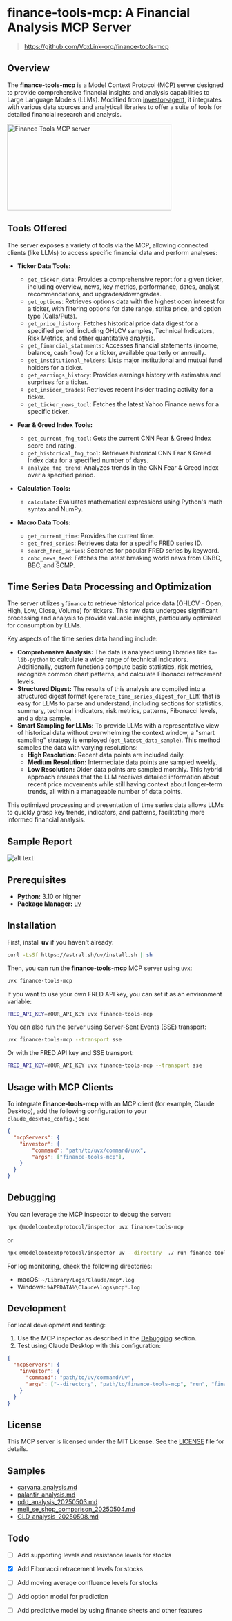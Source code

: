 # finance-tools-mcp: A Financial Analysis MCP Server
> https://github.com/VoxLink-org/finance-tools-mcp

## Overview

The **finance-tools-mcp** is a Model Context Protocol (MCP) server designed to provide comprehensive financial insights and analysis capabilities to Large Language Models (LLMs). Modified from [investor-agent](https://github.com/ferdousbhai/investor-agent), it integrates with various data sources and analytical libraries to offer a suite of tools for detailed financial research and analysis.

<a href="https://glama.ai/mcp/servers/@VoxLink-org/finance-tools-mcp">
  <img width="380" height="200" src="https://glama.ai/mcp/servers/@VoxLink-org/finance-tools-mcp/badge" alt="Finance Tools MCP server" />
</a>


## Tools Offered

The server exposes a variety of tools via the MCP, allowing connected clients (like LLMs) to access specific financial data and perform analyses:

*   **Ticker Data Tools:**
    *   `get_ticker_data`: Provides a comprehensive report for a given ticker, including overview, news, key metrics, performance, dates, analyst recommendations, and upgrades/downgrades.
    *   `get_options`: Retrieves options data with the highest open interest for a ticker, with filtering options for date range, strike price, and option type (Calls/Puts).
    *   `get_price_history`: Fetches historical price data digest for a specified period, including OHLCV samples, Technical Indicators, Risk Metrics, and other quantitative analysis.
    *   `get_financial_statements`: Accesses financial statements (income, balance, cash flow) for a ticker, available quarterly or annually.
    *   `get_institutional_holders`: Lists major institutional and mutual fund holders for a ticker.
    *   `get_earnings_history`: Provides earnings history with estimates and surprises for a ticker.
    *   `get_insider_trades`: Retrieves recent insider trading activity for a ticker.
    *   `get_ticker_news_tool`: Fetches the latest Yahoo Finance news for a specific ticker.

*   **Fear & Greed Index Tools:**
    *   `get_current_fng_tool`: Gets the current CNN Fear & Greed Index score and rating.
    *   `get_historical_fng_tool`: Retrieves historical CNN Fear & Greed Index data for a specified number of days.
    *   `analyze_fng_trend`: Analyzes trends in the CNN Fear & Greed Index over a specified period.

*   **Calculation Tools:**
    *   `calculate`: Evaluates mathematical expressions using Python's math syntax and NumPy.

*   **Macro Data Tools:**
    *   `get_current_time`: Provides the current time.
    *   `get_fred_series`: Retrieves data for a specific FRED series ID.
    *   `search_fred_series`: Searches for popular FRED series by keyword.
    *   `cnbc_news_feed`: Fetches the latest breaking world news from CNBC, BBC, and SCMP.

## Time Series Data Processing and Optimization

The server utilizes `yfinance` to retrieve historical price data (OHLCV - Open, High, Low, Close, Volume) for tickers. This raw data undergoes significant processing and analysis to provide valuable insights, particularly optimized for consumption by LLMs.

Key aspects of the time series data handling include:

*   **Comprehensive Analysis:** The data is analyzed using libraries like `ta-lib-python` to calculate a wide range of technical indicators. Additionally, custom functions compute basic statistics, risk metrics, recognize common chart patterns, and calculate Fibonacci retracement levels.
*   **Structured Digest:** The results of this analysis are compiled into a structured digest format (`generate_time_series_digest_for_LLM`) that is easy for LLMs to parse and understand, including sections for statistics, summary, technical indicators, risk metrics, patterns, Fibonacci levels, and a data sample.
*   **Smart Sampling for LLMs:** To provide LLMs with a representative view of historical data without overwhelming the context window, a "smart sampling" strategy is employed (`get_latest_data_sample`). This method samples the data with varying resolutions:
    *   **High Resolution:** Recent data points are included daily.
    *   **Medium Resolution:** Intermediate data points are sampled weekly.
    *   **Low Resolution:** Older data points are sampled monthly.
    This hybrid approach ensures that the LLM receives detailed information about recent price movements while still having context about longer-term trends, all within a manageable number of data points.

This optimized processing and presentation of time series data allows LLMs to quickly grasp key trends, indicators, and patterns, facilitating more informed financial analysis.

## Sample Report
![alt text](image.png)

## Prerequisites

*   **Python:** 3.10 or higher
*   **Package Manager:** [uv](https://docs.astral.sh/uv/)

## Installation

First, install **uv** if you haven't already:

```bash
curl -LsSf https://astral.sh/uv/install.sh | sh
```

Then, you can run the **finance-tools-mcp** MCP server using `uvx`:

```bash
uvx finance-tools-mcp
```

If you want to use your own FRED API key, you can set it as an environment variable:

```bash
FRED_API_KEY=YOUR_API_KEY uvx finance-tools-mcp
```

You can also run the server using Server-Sent Events (SSE) transport:

```bash
uvx finance-tools-mcp --transport sse
```

Or with the FRED API key and SSE transport:

```bash
FRED_API_KEY=YOUR_API_KEY uvx finance-tools-mcp --transport sse
```

## Usage with MCP Clients

To integrate **finance-tools-mcp** with an MCP client (for example, Claude Desktop), add the following configuration to your `claude_desktop_config.json`:

```json
{
  "mcpServers": {
    "investor": {
        "command": "path/to/uvx/command/uvx",
        "args": ["finance-tools-mcp"],
    }
  }
}
```

## Debugging

You can leverage the MCP inspector to debug the server:

```bash
npx @modelcontextprotocol/inspector uvx finance-tools-mcp
```

or

```bash
npx @modelcontextprotocol/inspector uv --directory  ./ run finance-tools-mcp
```

For log monitoring, check the following directories:

*   macOS: `~/Library/Logs/Claude/mcp*.log`
*   Windows: `%APPDATA%\Claude\logs\mcp*.log`

## Development

For local development and testing:

1.  Use the MCP inspector as described in the [Debugging](#debugging) section.
2.  Test using Claude Desktop with this configuration:

```json
{
  "mcpServers": {
    "investor": {
      "command": "path/to/uv/command/uv",
      "args": ["--directory", "path/to/finance-tools-mcp", "run", "finance-tools-mcp"],
    }
  }
}
```

## License

This MCP server is licensed under the MIT License. See the [LICENSE](LICENSE) file for details.

## Samples
- [carvana_analysis.md](reports/carvana_analysis.md)
- [palantir_analysis.md](reports/palantir_analysis.md)
- [pdd_analysis_20250503.md](reports/pdd_analysis_20250503.md)
- [meli_se_shop_comparison_20250504.md](reports/meli_se_shop_comparison_20250504.md)
- [GLD_analysis_20250508.md](reports/GLD_analysis_20250508.md)

## Todo
- [ ] Add supporting levels and resistance levels for stocks
- [x] Add Fibonacci retracement levels for stocks
- [ ] Add moving average confluence levels for stocks
- [ ] Add option model for prediction
- [ ] Add predictive model by using finance sheets and other features
 